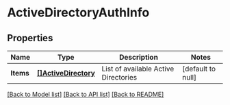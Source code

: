 # ActiveDirectoryAuthInfo

## Properties
Name | Type | Description | Notes
------------ | ------------- | ------------- | -------------
**Items** | [**[]ActiveDirectory**](ActiveDirectory.md) | List of available Active Directories | [default to null]

[[Back to Model list]](../README.md#documentation-for-models) [[Back to API list]](../README.md#documentation-for-api-endpoints) [[Back to README]](../README.md)

